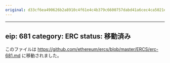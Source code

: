 ```yaml
---
original: d33cf6ea490626b2a8910c4f61e4c4b379c6600757dabd41a6cec4ca5021edc3
---
```


---
eip: 681
category: ERC
status: 移動済み
---

このファイルは https://github.com/ethereum/ercs/blob/master/ERCS/erc-681.md に移動されました。